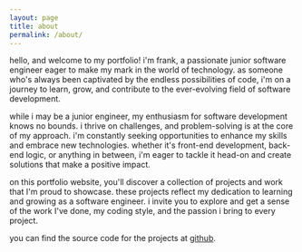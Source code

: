 ```yaml
---
layout: page
title: about
permalink: /about/
---
```


hello, and welcome to my portfolio! i'm frank, a passionate junior software engineer eager to make my mark in the world of technology. as someone who's always been captivated by the endless possibilities of code, i'm on a journey to learn, grow, and contribute to the ever-evolving field of software development. 

while i may be a junior engineer, my enthusiasm for software development knows no bounds. i thrive on challenges, and problem-solving is at the core of my approach. i'm constantly seeking opportunities to enhance my skills and embrace new technologies. whether it's front-end development, back-end logic, or anything in between, i'm eager to tackle it head-on and create solutions that make a positive impact.

on this portfolio website, you'll discover a collection of projects and work that I'm proud to showcase. these projects reflect my dedication to learning and growing as a software engineer. i invite you to explore and get a sense of the work I've done, my coding style, and the passion i bring to every project.

you can find the source code for the projects at [github](https://github.com/ashinaola).

